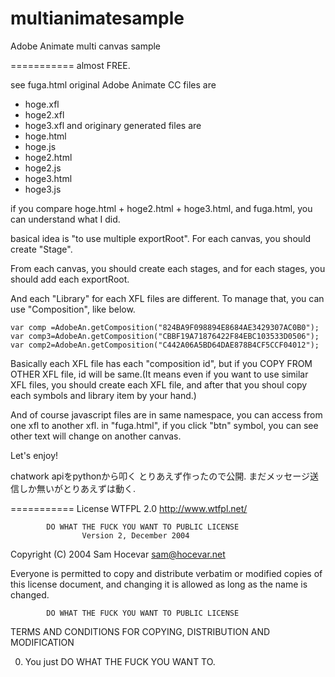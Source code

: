 # multianimatesample
Adobe Animate multi canvas sample


===========
almost FREE. 



see fuga.html
original Adobe Animate CC files are
- hoge.xfl
- hoge2.xfl
- hoge3.xfl
and originary generated files are
- hoge.html
- hoge.js
- hoge2.html
- hoge2.js
- hoge3.html
- hoge3.js

if you compare 
hoge.html + hoge2.html + hoge3.html, and fuga.html, you can understand what I did.

basical idea is "to use multiple exportRoot".
For each canvas, you should create "Stage".

From each canvas, you should create each stages, and for each stages, you should add each exportRoot.

And each "Library" for each XFL files are different. To manage that, you can use "Composition", like below.

	var comp =AdobeAn.getComposition("824BA9F098894E8684AE3429307AC0B0");
	var comp3=AdobeAn.getComposition("CBBF19A71876422F84EBC103533D0506");
	var comp2=AdobeAn.getComposition("C442A06A5BD64DAE878B4CF5CCF04012");

Basically each XFL file has each "composition id", but if you COPY FROM OTHER XFL file, id will be same.(It means even if you want to use similar XFL files, you should create each XFL file, and after that you shoul copy each symbols and library item by your hand.)

And of course javascript files are in same namespace, you can access from one xfl to another xfl.
in "fuga.html", if you click "btn" symbol, you can see other text will change on another canvas.




Let's enjoy!



chatwork apiをpythonから叩く
とりあえず作ったので公開.
まだメッセージ送信しか無いがとりあえずは動く.


===========
License
    WTFPL 2.0 http://www.wtfpl.net/

            DO WHAT THE FUCK YOU WANT TO PUBLIC LICENSE
                    Version 2, December 2004

 Copyright (C) 2004 Sam Hocevar <sam@hocevar.net>

 Everyone is permitted to copy and distribute verbatim or modified
 copies of this license document, and changing it is allowed as long
 as the name is changed.

            DO WHAT THE FUCK YOU WANT TO PUBLIC LICENSE
   TERMS AND CONDITIONS FOR COPYING, DISTRIBUTION AND MODIFICATION

  0. You just DO WHAT THE FUCK YOU WANT TO.
